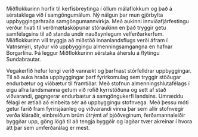 Miðflokkurinn horfir til kerfisbreytinga í öllum málaflokkum og það á sérstaklega við í samgöngumálum. Ný nálgun þar mun gjörbylta uppbyggingarhraða samgöngumannvirkja. Með aukinni innviðafjárfestingu verður hvati til verðmætasköpunar stóraukinn en það tryggir getu samfélagsins til að standa undir nauðsynlegum velferðarkerfum. Miðflokkurinn vill tryggja að miðstöð innanlandsflugs verði áfram í Vatnsmýri, styður við uppbyggingu almenningsamgangna en hafnar Borgarlínu. Þá leggur Miðflokkurinn sérstaka áherslu á flýtingu Sundabrautar.

Vegakerfið hefur lengi verið vanrækt og þarfnast stórfelldrar uppbyggingar. Til að auka hraða uppbyggingar þarf fyrirkomulag sem tryggir stöðugar endurbætur og viðbætur til framtíðar. Með stofnun almenningshlutafélags í eigu allra landsmanna getum við rofið kyrrstöðuna og sett af stað viðvarandi, gagngerar endurbætur á samgöngukerfi landsins. Umræddu félagi er ætlað að  einbeita sér að uppbyggingu stofnvega. Með þessu móti getur farið fram fyrirsjáanleg og viðvarandi vinna þar sem allir stofnvegir verða kláraðir, einbreiðum brúm útrýmt af þjóðveginum, ferðamannaleiðir byggðar upp, göng lögð til að tengja byggðir og lagðar tvær akreinar í hvora átt þar sem umferðarálag er mest.

